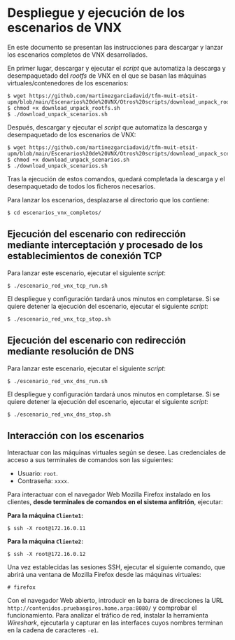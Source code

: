 # Despliegue y ejecución de los escenarios de VNX

En este documento se presentan las instrucciones para descargar y lanzar los escenarios completos de VNX desarrollados.

En primer lugar, descargar y ejecutar el _script_ que automatiza la descarga y desempaquetado del _rootfs_ de VNX en el que se basan las máquinas virtuales/contenedores
de los escenarios:

```
$ wget https://github.com/martinezgarciadavid/tfm-muit-etsit-upm/blob/main/Escenarios%20de%20VNX/Otros%20scripts/download_unpack_rootfs.sh
$ chmod +x download_unpack_rootfs.sh
$ ./download_unpack_scenarios.sh
```

Después, descargar y ejecutar el _script_ que automatiza la descarga y desempaquetado de los escenarios de VNX:

```
$ wget https://github.com/martinezgarciadavid/tfm-muit-etsit-upm/blob/main/Escenarios%20de%20VNX/Otros%20scripts/download_unpack_scenarios.sh
$ chmod +x download_unpack_scenarios.sh
$ ./download_unpack_scenarios.sh
```

Tras la ejecución de estos comandos, quedará completada la descarga y el desempaquetado de todos los ficheros necesarios.

Para lanzar los escenarios, desplazarse al directorio que los contiene:

```
$ cd escenarios_vnx_completos/
```

## Ejecución del escenario con redirección mediante interceptación y procesado de los establecimientos de conexión TCP

Para lanzar este escenario, ejecutar el siguiente _script_:

```
$ ./escenario_red_vnx_tcp_run.sh
```

El despliegue y configuración tardará unos minutos en completarse. Si se quiere detener la ejecución del escenario, ejecutar el siguiente _script_:

```
$ ./escenario_red_vnx_tcp_stop.sh
```

## Ejecución del escenario con redirección mediante resolución de DNS

Para lanzar este escenario, ejecutar el siguiente _script_:

```
$ ./escenario_red_vnx_dns_run.sh
```

El despliegue y configuración tardará unos minutos en completarse. Si se quiere detener la ejecución del escenario, ejecutar el siguiente _script_:

```
$ ./escenario_red_vnx_dns_stop.sh
```

## Interacción con los escenarios

Interactuar con las máquinas virtuales según se desee. Las credenciales de acceso a sus terminales de comandos son las siguientes:
- Usuario: `root`.
- Contraseña: `xxxx`.

Para interactuar con el navegador Web Mozilla Firefox instalado en los clientes, **desde terminales de comandos en el sistema anfitrión**, ejecutar:

**Para la máquina `Cliente1`:**
```
$ ssh -X root@172.16.0.11
```

**Para la máquina `Cliente2`:**
```
$ ssh -X root@172.16.0.12
```

Una vez establecidas las sesiones SSH, ejecutar el siguiente comando, que abrirá una ventana de Mozilla Firefox desde las máquinas virtuales:

```
# firefox
```

Con el navegador Web abierto, introducir en la barra de direcciones la URL `http://contenidos.pruebasgiros.home.arpa:8080/` y comprobar el funcionamiento.
Para analizar el tráfico de red, instalar la herramienta _Wireshark_, ejecutarla y capturar en las interfaces cuyos nombres terminan en la cadena de caracteres `-e1`.

